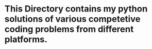 # This Directory contains my python solutions of various competetive coding problems from different platforms. 
